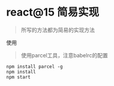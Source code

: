 # react@15 简易实现 #

> 所写的方法都为简易的实现方法


使用

> 使用parcel工具，注意babelrc的配置

```
npm install parcel -g
npm install
npm start
```
